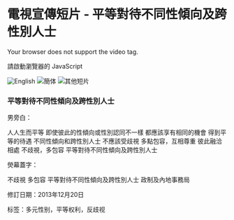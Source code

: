 # 電視宣傳短片 - 平等對待不同性傾向及跨性別人士

Your browser does not support the video tag.

請啟動瀏覽器的 JavaScript

![English](../images/tvapi_lang1.gif) ![簡体](../images/tvapi_lang2.gif) ![其他短片](../images/tvapi_others.gif)

### 平等對待不同性傾向及跨性別人士

男旁白：

人人生而平等 即使彼此的性傾向或性別認同不一樣 都應該享有相同的機會 得到平等的待遇 不同性傾向和跨性別人士 不應該受歧視 多點包容，互相尊重 彼此融洽相處 不歧視，多包容 平等對待不同性傾向及跨性別人士

熒幕蓋字：

不歧視 多包容 平等對待不同性傾向及跨性別人士 政制及內地事務局

修訂日期：2013年12月20日

标签：多元性别，平等权利，反歧视